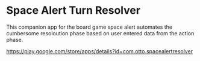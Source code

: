# Space Alert Turn Resolver
This companion app for the board game space alert automates the cumbersome resoloution phase based on user entered data from the action phase.

https://play.google.com/store/apps/details?id=com.otto.spacealertresolver
